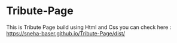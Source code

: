 # Tribute-Page
This is Tribute Page build using Html and Css
you can check here : https://sneha-baser.github.io/Tribute-Page/dist/

